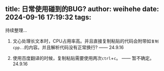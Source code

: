 title: 日常使用碰到的BUG?
author: weihehe
date: 2024-09-16 17:19:32
tags:
---

持续整理...
<!--more-->

1. 文心处理长文本时，CPU占用率高。并且直接复制粘贴的代码会附带如`复制cpp..`的内容。并且解析代码没有正常换行? —— 24.9.16 

2. 使用百度翻译的时候，复制粘贴需要使用两次`ctrl`+`c`。 —— 暂不确定。24.9.16


